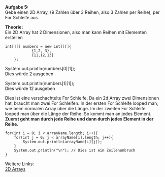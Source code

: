 <b>Aufgabe 5:</b></br>
Gebe einen 2D Array, (9 Zahlen über 3 Reihen, also 3 Zahlen per Reihe), per For Schleife aus.

<b>Theorie:</b></br>
Ein 2D Array hat 2 Dimensionen, also man kann Reihen mit Elementen erstellen

```
int[][] numbers = new int[][]{
            {1,2, 3},
            {11,12,13}
    };
```

System.out.println(numbers[0][1]);</br>
Dies würde 2 ausgeben

System.out.println(numbers[1][1]);</br>
Dies würde 12 ausgeben

Dies ist eine verschachtelte For Schleife. Da ein 2d Array zwei Dimensionen hat,
braucht man zwei For Schleifen. 
In der ersten For Schleife looped man, wie beim normalen Array über die Länge.
Im der zweiten For Schleife looped man über die Länge der Reihe. So kommt man an jedes Element.</br>
<b>Zuerst geht man durch jede Reihe und dann durch jedes Element in der Reihe.</b>
```
for(int i = 0; i < arrayName.length; i++){
    for(int j = 0; j < arrayName[i].length; j++){
        System.out.println(arrayName[i][j]);
    }
    System.out.println("\n"); // Dies ist ein Zeilenumbruch
}
```

Weitere Links: </br>
<a href="https://www.w3schools.com/java/java_arrays_multi.asp">2D Arrays</a>


